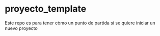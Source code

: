 # proyecto_template
Este repo es para tener còmo un punto de partida si se quiere iniciar un nuevo proyecto
